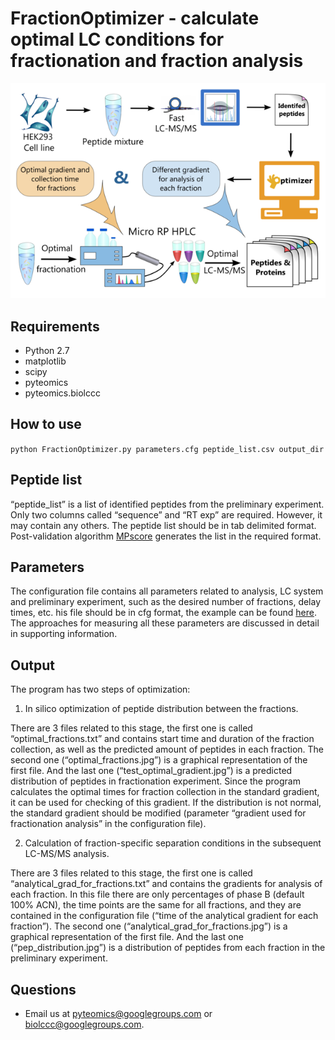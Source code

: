 FractionOptimizer - calculate optimal LC conditions for fractionation and fraction analysis
===========================================================================================

![Image](toc_fig.png)

Requirements
------------
- Python 2.7
- matplotlib
- scipy
- pyteomics
- pyteomics.biolccc


How to use
----------
    
``python FractionOptimizer.py parameters.cfg peptide_list.csv output_dir``


Peptide list
------------

“peptide_list” is a list of identified peptides from the preliminary experiment.  
Only two columns called “sequence” and “RT exp” are required. However, it may contain any others. 
The peptide list should be in tab delimited format. 
Post-validation algorithm [MPscore](<https://bitbucket.org/markmipt/mp-score>) generates the list in the required format.

Parameters
----------

The configuration file contains all parameters related to analysis, LC system and preliminary experiment,
such as the desired number of fractions, delay times, etc. 
his file should be in cfg format, the example can be found [here](<https://bitbucket.org/levitsky/fractionoptimizer/src/tip/example_list_peptides.csv>). 
The approaches for measuring all these parameters are discussed in detail in supporting information. 

Output 
------

The program has two steps of optimization:

 1. In silico optimization of peptide distribution between the fractions. 

   There are 3 files related to this stage, the first one is called “optimal_fractions.txt” and contains start time and duration of the fraction collection, 
   as well as the predicted amount of peptides in each fraction. 
   The second one (“optimal_fractions.jpg”) is a graphical representation of the first file. 
   And the last one (“test_optimal_gradient.jpg”) is a predicted distribution of peptides in fractionation experiment. 
   Since the program calculates the optimal times for fraction collection in the standard gradient, it can be used for checking of this gradient. 
   If the distribution is not normal, the standard gradient should be modified (parameter “gradient used for fractionation analysis” in the configuration file).  
    
 2. Calculation of fraction-specific separation conditions in the subsequent LC-MS/MS analysis. 

   There are 3 files related to this stage, the first one is called “analytical_grad_for_fractions.txt” and contains the gradients for analysis of each fraction.
   In this file there are only percentages of phase B (default 100% ACN), the time points are the same for all fractions, 
   and they are contained in the configuration file (“time of the analytical gradient for each fraction”). 
   The second one (“analytical_grad_for_fractions.jpg”) is a graphical representation of the first file. 
   And the last one (“pep_distribution.jpg”) is a distribution of peptides from each fraction in the preliminary experiment.




Questions
---------
- Email us at pyteomics@googlegroups.com or biolccc@googlegroups.com.

